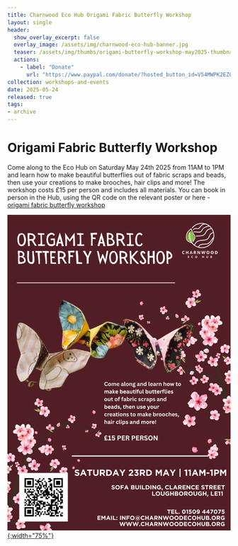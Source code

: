 ```yaml
---
title: Charnwood Eco Hub Origami Fabric Butterfly Workshop
layout: single
header:
  show_overlay_excerpt: false
  overlay_image: /assets/img/charnwood-eco-hub-banner.jpg
  teaser: /assets/img/thumbs/origami-butterfly-workshop-may2025-thumbnail.png
  actions:
    - label: "Donate"
      url: "https://www.paypal.com/donate/?hosted_button_id=V54MWPK2EZGPY"
collection: workshops-and-events
date: 2025-05-24
released: true
tags:
- archive
---
```

# Origami Fabric Butterfly Workshop
 
Come along to the Eco Hub on Saturday May 24th 2025 from 11AM to 1PM and learn how to make beautiful butterflies out of fabric scraps and beads, then use your creations to make brooches, hair clips and more! The workshop costs £15 per person and includes all materials. You can book in person in the Hub, using the QR code on the relevant poster or here - [origami fabric butterfly workshop](https://pay.sumup.com/b2c/QSUXNBKR)

[![Origami fabric butterfly workshop poster](/assets/img/origami-butterfly-workshop-may2025.png){:width="75%"}](https://pay.sumup.com/b2c/QSUXNBKR)

